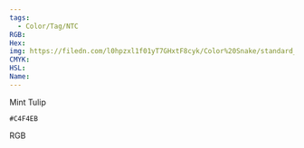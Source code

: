 ```yaml
---
tags:
  - Color/Tag/NTC
RGB:
Hex:
img: https://filedn.com/l0hpzxl1f01yT7GHxtF8cyk/Color%20Snake/standard_csv_to_svg/%23/C4F4EB.svg
CMYK:
HSL:
Name:
---
```

Mint Tulip
```palette
#C4F4EB
```
RGB
